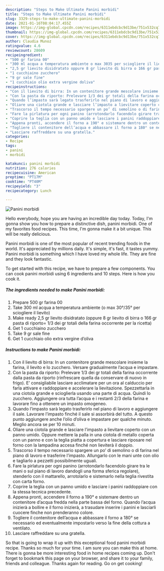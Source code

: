 ```yaml
---
description: "Steps to Make Ultimate Panini morbidi"
title: "Steps to Make Ultimate Panini morbidi"
slug: 3329-steps-to-make-ultimate-panini-morbidi
date: 2021-01-16T08:04:17.455Z
image: https://img-global.cpcdn.com/recipes/6311ebdcbc9d13be/751x532cq70/panini-morbidi-recipe-main-photo.jpg
thumbnail: https://img-global.cpcdn.com/recipes/6311ebdcbc9d13be/751x532cq70/panini-morbidi-recipe-main-photo.jpg
cover: https://img-global.cpcdn.com/recipes/6311ebdcbc9d13be/751x532cq70/panini-morbidi-recipe-main-photo.jpg
author: Claudia Munoz
ratingvalue: 4.6
reviewcount: 28609
recipeingredient:
- "500 gr farina 00"
- "300 ml acqua a temperatura ambiente o max 3035 per sciogliere il lievito"
- "2,5 gr lievito disidratato oppure 8 gr lievito di birra o 166 gr pasta di riporto 13 dei gr totali della farina occorrente per la ricetta"
- "1 cucchiaino zucchero"
- "9 gr sale fine"
- "1 cucchiaio olio extra vergine doliva"
recipeinstructions:
- "Con il lievito di birra: In un contenitore grande mescolare insieme la farina, il lievito e lo zucchero. Versare gradualmente l’acqua e impastare."
- "Con la pasta da riporto: Prelevare 1/3 dei gr totali della farina occorrente dalla pasta da riporto (rinfrescare quella da conservare di nuovo in frigo). E’ consigliabile lasciare acclimatare per un ora al calduccio per farla attivare e raddoppiare e accelerare la lievitazione. Spezzettarla in una ciotola grande e scioglierla usando una parte di acqua. Quindi lo zucchero. Aggiungere ora tutta l’acqua e i restanti 2/3 della farina e lavorare fino a ottenere un impasto omogeneo."
- "Quando l’impasto sarà legato trasferirlo nel piano di lavoro e aggiungere il sale. Lavorare l’impasto finché il sale si assorbirà del tutto. A questo punto aggiungere anche l’olio d’oliva e impastare per qualche minuto. Meglio ancora se per 10 minuti."
- "Oliare una ciotola grande e lasciare l’impasto a lievitare coperto con un panno umido. Oppure mettere la palla in una ciotola di metallo coperta con un panno e con la teglia piatta a copertura e lasciare riposare nel forno con la lampadina accesa finché non lieviterà il doppio."
- "Trascorso il tempo necessario spargere un po’ di semolino o di farina nel piano di lavoro e trasferire l’impasto. Allungarlo con le mani unte con olio e tagliarlo a pezzetti possibilmente uguali."
- "Fare la pirlatura per ogni panino (arrotondarlo facendolo girare tra le mani o sul piano di lavoro dandogli una forma sferica regolare), stenderlo con il mattarello, arrotolarlo e sistemarlo nella teglia rivestita con carta forno."
- "Coprire la teglia con un panno umido e lasciare i panini raddoppiare con la stessa tecnica precedente."
- "Appena pronti, accendere il forno a 190° e sistemare dentro un contenitore d’acqua fredda nella parte bassa del forno. Quando l’acqua inizierà a bollire e il forno inizierà, a trasudare inserire i panini e lasciarli cuocere finche non prenderanno colore."
- "Togliere il contenitore dell’acqua e abbassare il forno a 180° se necessario ed eventualmente impostarlo verso la fine della cottura a ventilato."
- "Lasciare raffreddare su una gratella."
categories:
- Recipe
tags:
- panini
- morbidi

katakunci: panini morbidi 
nutrition: 276 calories
recipecuisine: American
preptime: "PT17M"
cooktime: "PT40M"
recipeyield: "3"
recipecategory: Lunch

---
```



![Panini morbidi](https://img-global.cpcdn.com/recipes/6311ebdcbc9d13be/751x532cq70/panini-morbidi-recipe-main-photo.jpg)

Hello everybody, hope you are having an incredible day today. Today, I'm gonna show you how to prepare a distinctive dish, panini morbidi. One of my favorites food recipes. This time, I'm gonna make it a bit unique. This will be really delicious.



Panini morbidi is one of the most popular of recent trending foods in the world. It's appreciated by millions daily. It's simple, it's fast, it tastes yummy. Panini morbidi is something which I have loved my whole life. They are fine and they look fantastic.


To get started with this recipe, we have to prepare a few components. You can cook panini morbidi using 6 ingredients and 10 steps. Here is how you cook it.

<!--inarticleads1-->

##### The ingredients needed to make Panini morbidi:

1. Prepare 500 gr farina 00
1. Take 300 ml acqua a temperatura ambiente (o max 30°/35° per sciogliere il lievito)
1. Make ready 2,5 gr lievito disidratato (oppure 8 gr lievito di birra o 166 gr pasta di riporto= 1/3 dei gr totali della farina occorrente per la ricetta)
1. Get 1 cucchiaino zucchero
1. Take 9 gr sale fine
1. Get 1 cucchiaio olio extra vergine d’oliva




<!--inarticleads2-->

##### Instructions to make Panini morbidi:

1. Con il lievito di birra: In un contenitore grande mescolare insieme la farina, il lievito e lo zucchero. Versare gradualmente l’acqua e impastare.
1. Con la pasta da riporto: Prelevare 1/3 dei gr totali della farina occorrente dalla pasta da riporto (rinfrescare quella da conservare di nuovo in frigo). E’ consigliabile lasciare acclimatare per un ora al calduccio per farla attivare e raddoppiare e accelerare la lievitazione. Spezzettarla in una ciotola grande e scioglierla usando una parte di acqua. Quindi lo zucchero. Aggiungere ora tutta l’acqua e i restanti 2/3 della farina e lavorare fino a ottenere un impasto omogeneo.
1. Quando l’impasto sarà legato trasferirlo nel piano di lavoro e aggiungere il sale. Lavorare l’impasto finché il sale si assorbirà del tutto. A questo punto aggiungere anche l’olio d’oliva e impastare per qualche minuto. Meglio ancora se per 10 minuti.
1. Oliare una ciotola grande e lasciare l’impasto a lievitare coperto con un panno umido. Oppure mettere la palla in una ciotola di metallo coperta con un panno e con la teglia piatta a copertura e lasciare riposare nel forno con la lampadina accesa finché non lieviterà il doppio.
1. Trascorso il tempo necessario spargere un po’ di semolino o di farina nel piano di lavoro e trasferire l’impasto. Allungarlo con le mani unte con olio e tagliarlo a pezzetti possibilmente uguali.
1. Fare la pirlatura per ogni panino (arrotondarlo facendolo girare tra le mani o sul piano di lavoro dandogli una forma sferica regolare), stenderlo con il mattarello, arrotolarlo e sistemarlo nella teglia rivestita con carta forno.
1. Coprire la teglia con un panno umido e lasciare i panini raddoppiare con la stessa tecnica precedente.
1. Appena pronti, accendere il forno a 190° e sistemare dentro un contenitore d’acqua fredda nella parte bassa del forno. Quando l’acqua inizierà a bollire e il forno inizierà, a trasudare inserire i panini e lasciarli cuocere finche non prenderanno colore.
1. Togliere il contenitore dell’acqua e abbassare il forno a 180° se necessario ed eventualmente impostarlo verso la fine della cottura a ventilato.
1. Lasciare raffreddare su una gratella.




So that is going to wrap it up with this exceptional food panini morbidi recipe. Thanks so much for your time. I am sure you can make this at home. There is gonna be more interesting food in home recipes coming up. Don't forget to bookmark this page on your browser, and share it to your family, friends and colleague. Thanks again for reading. Go on get cooking!
